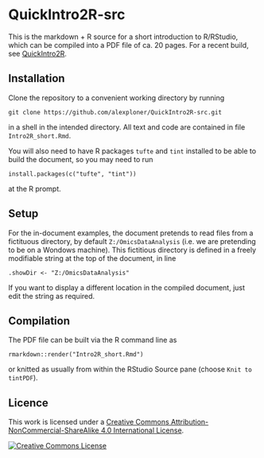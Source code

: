 # QuickIntro2R-src

This is the markdown + R source for a short introduction to R/RStudio, which can be compiled into a PDF file of ca. 20 pages. For a recent build, see [QuickIntro2R](https://github.com/alexploner/QuickIntro2R "QuickIntro2R - the document"). 

## Installation 

Clone the repository to a convenient working directory by running

```
git clone https://github.com/alexploner/QuickIntro2R-src.git
```

in a shell in the intended directory. All text and code are contained in file `Intro2R_short.Rmd`. 

You will also need to have R packages `tufte` and `tint` installed to be able to build the document, so you may need to run 

```
install.packages(c("tufte", "tint"))
```

at the R prompt. 

## Setup 

For the in-document examples, the document pretends to read files from a fictituous directory, by default `Z:/OmicsDataAnalysis` (i.e. we are pretending to be on a Wondows machine). This fictitious directory is defined in a freely modifiable string at the top of the document, in line

```
.showDir <- "Z:/OmicsDataAnalysis"
```

If you want to display a different location in the compiled document, just edit the string as required.

## Compilation

The PDF file can be built via the R command line as

```
rmarkdown::render("Intro2R_short.Rmd")
```

or knitted as usually from within the RStudio Source pane (choose `Knit to tintPDF`). 

## Licence

This work is licensed under a <a rel="license" href="http://creativecommons.org/licenses/by-nc-sa/4.0/">Creative Commons Attribution-NonCommercial-ShareAlike 4.0 International License</a>.

<a rel="license" href="http://creativecommons.org/licenses/by-nc-sa/4.0/"><img alt="Creative Commons License" style="border-width:0" src="https://i.creativecommons.org/l/by-nc-sa/4.0/88x31.png" /></a>

